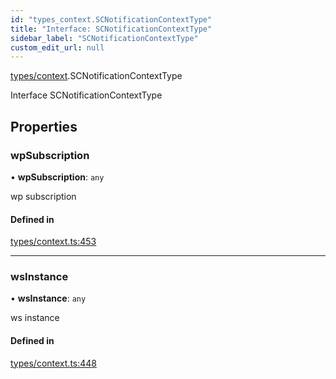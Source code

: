 ```yaml
---
id: "types_context.SCNotificationContextType"
title: "Interface: SCNotificationContextType"
sidebar_label: "SCNotificationContextType"
custom_edit_url: null
---
```


[types/context](../modules/types_context.md).SCNotificationContextType

Interface SCNotificationContextType

## Properties

### wpSubscription

• **wpSubscription**: `any`

wp subscription

#### Defined in

[types/context.ts:453](https://github.com/selfcommunity/community-ui/blob/cab08cf/packages/sc-core/src/types/context.ts#L453)

___

### wsInstance

• **wsInstance**: `any`

ws instance

#### Defined in

[types/context.ts:448](https://github.com/selfcommunity/community-ui/blob/cab08cf/packages/sc-core/src/types/context.ts#L448)
